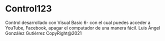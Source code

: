 # Control123
Control desarrollado con Visual Basic 6- con el cual puedes acceder a YouTube, Facebook, apagar el computador de una manera fácil.
Luis Ángel González Gutiérrez CopyRight@2021
